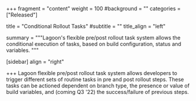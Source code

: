 +++
fragment = "content"
weight = 100
#background = ""
categories = ["Released"]

title = "Conditional Rollout Tasks"
#subtitle = ""
title_align = "left"

summary = """Lagoon's flexible pre/post rollout task system allows the conditional execution of tasks, based on build configuration, status and variables. """

[sidebar]
  align = "right"

+++
Lagoon flexible pre/post rollout task system allows developers to trigger different sets of routine tasks in pre and post rollout steps. These tasks can be actioned dependent on branch type, the presence or value of build variables, and (coming Q3 '22) the success/failure of previous steps.
